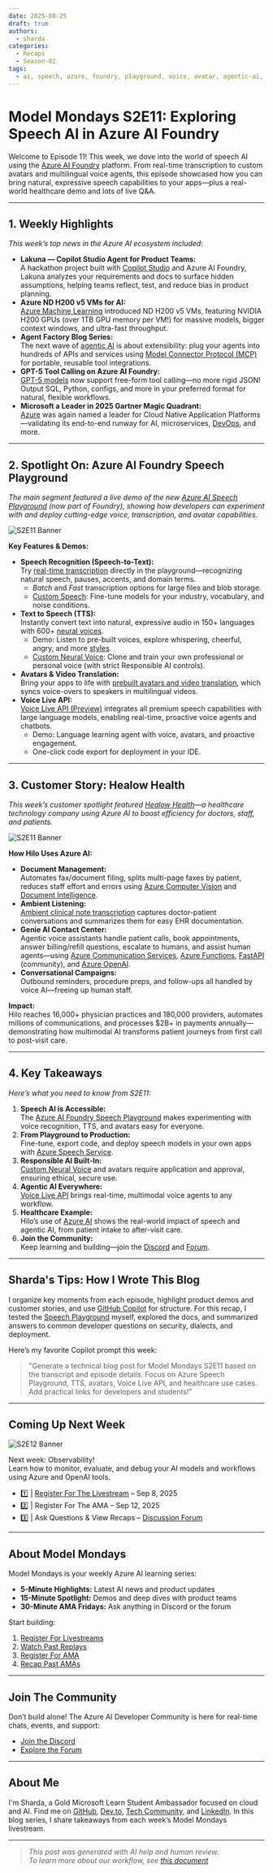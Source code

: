 ```yaml
---
date: 2025-08-25
draft: true
authors:
  - sharda
categories:
  - Recaps
  - Season-02
tags:
  - ai, speech, azure, foundry, playground, voice, avatar, agentic-ai, workflow, healthcare
---
```


# Model Mondays S2E11: Exploring Speech AI in Azure AI Foundry

Welcome to Episode 11! This week, we dove into the world of speech AI using the [Azure AI Foundry](https://ai.azure.com/) platform. From real-time transcription to custom avatars and multilingual voice agents, this episode showcased how you can bring natural, expressive speech capabilities to your apps—plus a real-world healthcare demo and lots of live Q&A.


---

## 1. Weekly Highlights

_This week’s top news in the Azure AI ecosystem included:_

- **Lakuna — Copilot Studio Agent for Product Teams:**  
  A hackathon project built with [Copilot Studio](https://www.microsoft.com/en-us/microsoft-365-copilot/microsoft-copilot-studio) and Azure AI Foundry, Lakuna analyzes your requirements and docs to surface hidden assumptions, helping teams reflect, test, and reduce bias in product planning.
- **Azure ND H200 v5 VMs for AI:**  
  [Azure Machine Learning](https://azure.microsoft.com/en-us/products/machine-learning) introduced ND H200 v5 VMs, featuring NVIDIA H200 GPUs (over 1TB GPU memory per VM!) for massive models, bigger context windows, and ultra-fast throughput.
- **Agent Factory Blog Series:**  
  The next wave of [agentic AI](https://learn.microsoft.com/en-us/azure/ai-foundry/agents/overview) is about extensibility: plug your agents into hundreds of APIs and services using [Model Connector Protocol (MCP)](https://modelcontextprotocol.io/docs/getting-started/intro) for portable, reusable tool integrations.
- **GPT-5 Tool Calling on Azure AI Foundry:**  
  [GPT-5 models](https://azure.microsoft.com/en-us/blog/introducing-gpt4-in-azure-openai-service/) now support free-form tool calling—no more rigid JSON! Output SQL, Python, configs, and more in your preferred format for natural, flexible workflows.
- **Microsoft a Leader in 2025 Gartner Magic Quadrant:**  
  [Azure](https://learn.microsoft.com/en-us/azure/) was again named a leader for Cloud Native Application Platforms—validating its end-to-end runway for AI, microservices, [DevOps](https://azure.microsoft.com/en-us/products/devops), and more.

---

## 2. Spotlight On: Azure AI Foundry Speech Playground

_The main segment featured a live demo of the new [Azure AI Speech Playground](https://ai.azure.com/explore/aiservices/speech) (now part of Foundry), showing how developers can experiment with and deploy cutting-edge voice, transcription, and avatar capabilities._

![S2E11 Banner](../../../docs/season-02/img/S2-E11.png)

**Key Features & Demos:**

- **Speech Recognition (Speech-to-Text):**  
  Try [real-time transcription](https://ai.azure.com/explore/models/aiservices/Azure-AI-Speech/version/1/registry/azureml-cogsvc/tryout) directly in the playground—recognizing natural speech, pauses, accents, and domain terms.
  - *Batch* and *Fast* transcription options for large files and blob storage.
  - [Custom Speech](https://learn.microsoft.com/en-us/azure/ai-services/speech-service/custom-speech-overview): Fine-tune models for your industry, vocabulary, and noise conditions.
- **Text to Speech (TTS):**  
  Instantly convert text into natural, expressive audio in 150+ languages with 600+ [neural voices](https://ai.azure.com/explore/models/aiservices/Azure-AI-Speech/version/1/registry/azureml-cogsvc/tryout/texttospeech#voicegallery).
  - Demo: Listen to pre-built voices, explore whispering, cheerful, angry, and more [styles](https://learn.microsoft.com/en-us/azure/ai-services/speech-service/speech-synthesis-markup).
  - [Custom Neural Voice](https://learn.microsoft.com/en-us/azure/ai-services/speech-service/custom-neural-voice): Clone and train your own professional or personal voice (with strict Responsible AI controls).
- **Avatars & Video Translation:**  
  Bring your apps to life with [prebuilt avatars and video translation](https://ai.azure.com/explore/models/aiservices/Azure-AI-Speech/version/1/registry/azureml-cogsvc/tryout/texttospeech#customavatar), which syncs voice-overs to speakers in multilingual videos.
- **Voice Live API:**  
  [Voice Live API (Preview)](https://ai.azure.com/explore/models/aiservices/Azure-AI-Speech/version/1/registry/azureml-cogsvc/tryout#realtime) integrates all premium speech capabilities with large language models, enabling real-time, proactive voice agents and chatbots.
  - Demo: Language learning agent with voice, avatars, and proactive engagement.
  - One-click code export for deployment in your IDE.

---

## 3. Customer Story: Healow Health

_This week’s customer spotlight featured [Healow Health](https://www.healow.com/)—a healthcare technology company using Azure AI to boost efficiency for doctors, staff, and patients._

![S2E11 Banner](../../../docs/season-02/img/S2-E11-CustomerStories.png)

**How Hilo Uses Azure AI:**
- **Document Management:**  
  Automates fax/document filing, splits multi-page faxes by patient, reduces staff effort and errors using [Azure Computer Vision](https://learn.microsoft.com/en-us/azure/ai-services/computer-vision/overview) and [Document Intelligence](https://learn.microsoft.com/en-us/azure/ai-services/document-intelligence/overview).
- **Ambient Listening:**  
  [Ambient clinical note transcription](https://learn.microsoft.com/en-us/azure/ai-services/speech-service/conversation-transcription) captures doctor-patient conversations and summarizes them for easy EHR documentation.
- **Genie AI Contact Center:**  
  Agentic voice assistants handle patient calls, book appointments, answer billing/refill questions, escalate to humans, and assist human agents—using [Azure Communication Services](https://learn.microsoft.com/en-us/azure/communication-services/), [Azure Functions](https://learn.microsoft.com/en-us/azure/azure-functions/), [FastAPI](https://learn.microsoft.com/en-us/samples/azure/azure-quickstart-templates/fastapi-on-azure-app-service/) (community), and [Azure OpenAI](https://learn.microsoft.com/en-us/azure/ai-services/openai/overview/).
- **Conversational Campaigns:**  
  Outbound reminders, procedure preps, and follow-ups all handled by voice AI—freeing up human staff.

**Impact:**  
Hilo reaches 16,000+ physician practices and 180,000 providers, automates millions of communications, and processes $2B+ in payments annually—demonstrating how multimodal AI transforms patient journeys from first call to post-visit care.

---

## 4. Key Takeaways

_Here’s what you need to know from S2E11:_

1. **Speech AI is Accessible:**  
   The [Azure AI Foundry Speech Playground](https://ai.azure.com/explore/aiservices/speech) makes experimenting with voice recognition, TTS, and avatars easy for everyone.
2. **From Playground to Production:**  
   Fine-tune, export code, and deploy speech models in your own apps with [Azure Speech Service](https://learn.microsoft.com/en-us/azure/ai-services/speech-service/overview).
3. **Responsible AI Built-In:**  
   [Custom Neural Voice](https://learn.microsoft.com/en-us/azure/ai-services/speech-service/custom-neural-voice) and avatars require application and approval, ensuring ethical, secure use.
4. **Agentic AI Everywhere:**  
   [Voice Live API](https://ai.azure.com/explore/models/aiservices/Azure-AI-Speech/version/1/registry/azureml-cogsvc/tryout#realtime) brings real-time, multimodal voice agents to any workflow.
5. **Healthcare Example:**  
   Hilo’s use of [Azure AI](https://learn.microsoft.com/en-us/azure/ai-services/) shows the real-world impact of speech and agentic AI, from patient intake to after-visit care.
6. **Join the Community:**  
   Keep learning and building—join the [Discord](https://aka.ms/model-mondays/discord) and [Forum](https://aka.ms/model-mondays/forum).

---

## Sharda's Tips: How I Wrote This Blog

I organize key moments from each episode, highlight product demos and customer stories, and use [GitHub Copilot](https://docs.github.com/en/copilot) for structure. For this recap, I tested the [Speech Playground](https://ai.azure.com/explore/aiservices/speech) myself, explored the docs, and summarized answers to common developer questions on security, dialects, and deployment.

Here’s my favorite Copilot prompt this week:

> "Generate a technical blog post for Model Mondays S2E11 based on the transcript and episode details. Focus on Azure Speech Playground, TTS, avatars, Voice Live API, and healthcare use cases. Add practical links for developers and students!"

---

## Coming Up Next Week

![S2E12 Banner](../../../docs/season-02/img/S2-E12.png)

Next week: Observability!  
Learn how to monitor, evaluate, and debug your AI models and workflows using Azure and OpenAI tools.

- 1️⃣ | [Register For The Livestream](https://developer.microsoft.com/en-us/reactor/events/26143/) – Sep 8, 2025  
- 2️⃣ | Register For The AMA – Sep 12, 2025  
- 3️⃣ | Ask Questions & View Recaps – [Discussion Forum](https://aka.ms/model-mondays/forum)

---

## About Model Mondays

Model Mondays is your weekly Azure AI learning series:

- **5-Minute Highlights:** Latest AI news and product updates
- **15-Minute Spotlight:** Demos and deep dives with product teams
- **30-Minute AMA Fridays:** Ask anything in Discord or the forum

Start building:

1. [Register For Livestreams](https://developer.microsoft.com/en-us/reactor/series/S-1485/?wt.mc_id=studentamb_263805)  
2. [Watch Past Replays](https://aka.ms/model-mondays/playlist)  
3. [Register For AMA](https://aka.ms/model-mondays/chat)  
4. [Recap Past AMAs](https://aka.ms/model-mondays/forum)  

---

## Join The Community

Don’t build alone! The Azure AI Developer Community is here for real-time chats, events, and support:

- [Join the Discord](https://aka.ms/model-mondays/discord)
- [Explore the Forum](https://aka.ms/model-mondays/forum)

---

## About Me

I'm Sharda, a Gold Microsoft Learn Student Ambassador focused on cloud and AI. Find me on [GitHub](https://github.com/shardakaurr), [Dev.to](https://dev.to/), [Tech Community](https://techcommunity.microsoft.com/), and [LinkedIn](https://www.linkedin.com/). In this blog series, I share takeaways from each week’s Model Mondays livestream.

---

> _This post was generated with AI help and human review.  
> To learn more about our workflow, see [this document](https://github.com/microsoft/model-mondays/blob/main/docs/README.ai.md)_

